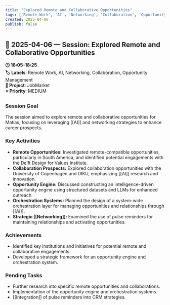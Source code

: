 ```yaml
---
title: "Explored Remote and Collaborative Opportunities"
tags: ['Remote Work', 'AI', 'Networking', 'Collaboration', 'Opportunity Management']
created: 2025-04-06
publish: false
---
```


## 📅 2025-04-06 — Session: Explored Remote and Collaborative Opportunities

**🕒 18:05–18:25**  
**🏷️ Labels**: Remote Work, AI, Networking, Collaboration, Opportunity Management  
**📂 Project**: JobMarket  
**⭐ Priority**: MEDIUM  


### Session Goal
The session aimed to explore remote and collaborative opportunities for Matías, focusing on leveraging [[AI]] and networking strategies to enhance career prospects.

### Key Activities
- **Remote Opportunities:** Investigated remote-compatible opportunities, particularly in South America, and identified potential engagements with the Delft Design for Values Institute.
- **Collaboration Prospects:** Explored collaboration opportunities with the University of Copenhagen and DIKU, emphasizing [[AI]] research and innovation.
- **Opportunity Engine:** Discussed constructing an intelligence-driven opportunity engine using structured datasets and LLMs for enhanced outreach.
- **Orchestration Systems:** Planned the design of a system-wide orchestration layer for managing opportunities and relationships through [[AI]].
- **Strategic [[Networking]]:** Examined the use of pulse reminders for maintaining relationships and activating opportunities.

### Achievements
- Identified key institutions and initiatives for potential remote and collaborative engagements.
- Developed a strategic framework for an opportunity engine and orchestration system.

### Pending Tasks
- Further research into specific remote opportunities and collaborations.
- Implementation of the opportunity engine and orchestration systems.
- [[Integration]] of pulse reminders into CRM strategies.

